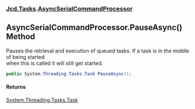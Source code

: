 ### [Jcd.Tasks](Jcd.Tasks.md 'Jcd.Tasks').[AsyncSerialCommandProcessor](Jcd.Tasks.AsyncSerialCommandProcessor.md 'Jcd.Tasks.AsyncSerialCommandProcessor')

## AsyncSerialCommandProcessor.PauseAsync() Method

Pauses the retrieval and execution of queued tasks. If a task is in the middle of being started  
when this is called it will still get started.

```csharp
public System.Threading.Tasks.Task PauseAsync();
```

#### Returns
[System.Threading.Tasks.Task](https://docs.microsoft.com/en-us/dotnet/api/System.Threading.Tasks.Task 'System.Threading.Tasks.Task')